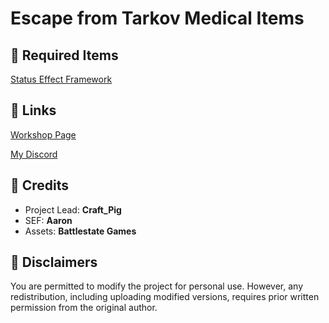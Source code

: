 # Escape from Tarkov Medical Items

## 🔽 Required Items
[Status Effect Framework](https://steamcommunity.com/sharedfiles/filedetails/?id=3281373199)
## 🔽 Links
[Workshop Page]([https://steamcommunity.com/sharedfiles/filedetails/?id=3310620322](https://steamcommunity.com/sharedfiles/filedetails/?id=3365276999))

[My Discord](https://discord.gg/2vwdkHzcYv)

## 🔽 Credits
- Project Lead: **Craft_Pig**
- SEF: **Aaron**
- Assets: **Battlestate Games**

## 🔽 Disclaimers
You are permitted to modify the project for personal use. However, any redistribution, including uploading modified versions, requires prior written permission from the original author.
